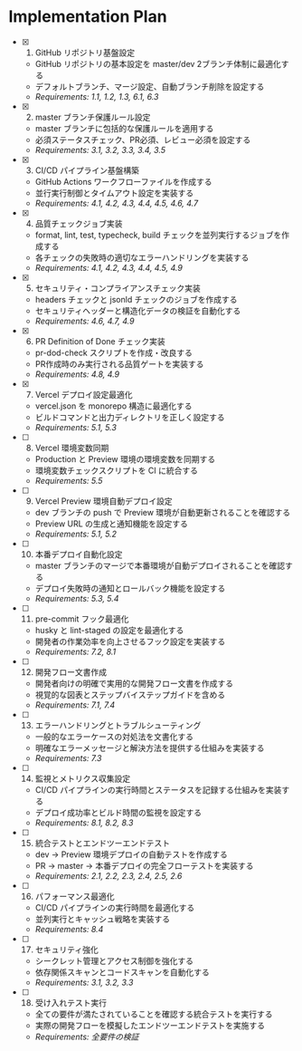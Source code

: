 # Implementation Plan

- [x] 1. GitHub リポジトリ基盤設定
  - GitHub リポジトリの基本設定を master/dev 2ブランチ体制に最適化する
  - デフォルトブランチ、マージ設定、自動ブランチ削除を設定する
  - _Requirements: 1.1, 1.2, 1.3, 6.1, 6.3_

- [x] 2. master ブランチ保護ルール設定
  - master ブランチに包括的な保護ルールを適用する
  - 必須ステータスチェック、PR必須、レビュー必須を設定する
  - _Requirements: 3.1, 3.2, 3.3, 3.4, 3.5_

- [x] 3. CI/CD パイプライン基盤構築
  - GitHub Actions ワークフローファイルを作成する
  - 並行実行制御とタイムアウト設定を実装する
  - _Requirements: 4.1, 4.2, 4.3, 4.4, 4.5, 4.6, 4.7_

- [x] 4. 品質チェックジョブ実装
  - format, lint, test, typecheck, build チェックを並列実行するジョブを作成する
  - 各チェックの失敗時の適切なエラーハンドリングを実装する
  - _Requirements: 4.1, 4.2, 4.3, 4.4, 4.5, 4.9_

- [x] 5. セキュリティ・コンプライアンスチェック実装
  - headers チェックと jsonld チェックのジョブを作成する
  - セキュリティヘッダーと構造化データの検証を自動化する
  - _Requirements: 4.6, 4.7, 4.9_

- [x] 6. PR Definition of Done チェック実装
  - pr-dod-check スクリプトを作成・改良する
  - PR作成時のみ実行される品質ゲートを実装する
  - _Requirements: 4.8, 4.9_

- [x] 7. Vercel デプロイ設定最適化
  - vercel.json を monorepo 構造に最適化する
  - ビルドコマンドと出力ディレクトリを正しく設定する
  - _Requirements: 5.1, 5.3_

- [ ] 8. Vercel 環境変数同期
  - Production と Preview 環境の環境変数を同期する
  - 環境変数チェックスクリプトを CI に統合する
  - _Requirements: 5.5_

- [ ] 9. Vercel Preview 環境自動デプロイ設定
  - dev ブランチの push で Preview 環境が自動更新されることを確認する
  - Preview URL の生成と通知機能を設定する
  - _Requirements: 5.1, 5.2_

- [ ] 10. 本番デプロイ自動化設定
  - master ブランチのマージで本番環境が自動デプロイされることを確認する
  - デプロイ失敗時の通知とロールバック機能を設定する
  - _Requirements: 5.3, 5.4_

- [ ] 11. pre-commit フック最適化
  - husky と lint-staged の設定を最適化する
  - 開発者の作業効率を向上させるフック設定を実装する
  - _Requirements: 7.2, 8.1_

- [ ] 12. 開発フロー文書作成
  - 開発者向けの明確で実用的な開発フロー文書を作成する
  - 視覚的な図表とステップバイステップガイドを含める
  - _Requirements: 7.1, 7.4_

- [ ] 13. エラーハンドリングとトラブルシューティング
  - 一般的なエラーケースの対処法を文書化する
  - 明確なエラーメッセージと解決方法を提供する仕組みを実装する
  - _Requirements: 7.3_

- [ ] 14. 監視とメトリクス収集設定
  - CI/CD パイプラインの実行時間とステータスを記録する仕組みを実装する
  - デプロイ成功率とビルド時間の監視を設定する
  - _Requirements: 8.1, 8.2, 8.3_

- [ ] 15. 統合テストとエンドツーエンドテスト
  - dev → Preview 環境デプロイの自動テストを作成する
  - PR → master → 本番デプロイの完全フローテストを実装する
  - _Requirements: 2.1, 2.2, 2.3, 2.4, 2.5, 2.6_

- [ ] 16. パフォーマンス最適化
  - CI/CD パイプラインの実行時間を最適化する
  - 並列実行とキャッシュ戦略を実装する
  - _Requirements: 8.4_

- [ ] 17. セキュリティ強化
  - シークレット管理とアクセス制御を強化する
  - 依存関係スキャンとコードスキャンを自動化する
  - _Requirements: 3.1, 3.2, 3.3_

- [ ] 18. 受け入れテスト実行
  - 全ての要件が満たされていることを確認する統合テストを実行する
  - 実際の開発フローを模擬したエンドツーエンドテストを実施する
  - _Requirements: 全要件の検証_